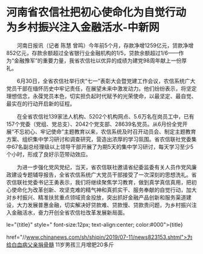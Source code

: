 # 河南省农信社把初心使命化为自觉行动 为乡村振兴注入金融活水-中新网

　　河南日报讯（记者 陈慧 曾鸣）今年前5个月，存款净增1259亿元，贷款净增852亿元，存款余额超过全省银行业金融机构的1/5，贷款余额超过1/6——作为“金融豫军”的重要力量，我省农信社以优异的成绩为建党98周年献上一份厚礼。

　　6月30日，全省农信社举行庆“七一”表彰大会暨党建工作会议，农信系统广大党员干部在缅怀历史中牢记责任，在展望未来中激发动力。他们纷纷表示，将坚定理想信念，永葆党员本色，切实担负起时代赋予的光荣使命，以最坚定、最自觉、最实在的行动开启新的征程。

　　在全省农信社139家法人机构、5202个机构网点、5.6万名在岗员工中，已有157个党委（党组、党总支）、2042个党支部、28639名党员。从6月份全党开展“不忘初心、牢记使命”主题教育以来，农信系统及时召开动员会、制定主题教育方案、组织集中学习研讨和调查研究，营造出浓厚的学习氛围。省农信联社党委集中67名副总经理级以上领导干部开展了为期5天的集中学习研讨，每天学习至少5个小时，形成了良好示范带动效应。

　　为进一步强化党风党纪，当天，省农信联社邀请省纪委监委有关人员作党风廉政建设专题辅导报告，全省农信系统广大党员干部接受了一次深刻的思想洗礼。省农信联社党委书记王勇表示，我们将继续聚焦学习教育，做到真学真信真用，把初心使命化为改革创新、攻坚克难的精气神和真抓实干、服务奉献的自觉行动，加大对乡村振兴、精准扶贫重点领域资金投放，突出抓好金融产品创新和服务渠道建设，大力发展普惠金融，切实解决好贷款难、贷款慢、贷款贵问题，为乡村振兴注入金融活水，奋力开创全省农信社改革发展新局面。

le="{title}" style=" font-size:12px; text-align:center; color:#000">{title}

href="//www.chinanews.com/sh/shipin/2019/07-11/news823153.shtml">为给白血病父亲捐骨髓 11岁男孩三月增肥20多斤
